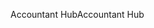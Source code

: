<span data-ttu-id="f4c48-101">Accountant Hub</span><span class="sxs-lookup"><span data-stu-id="f4c48-101">Accountant Hub</span></span>
